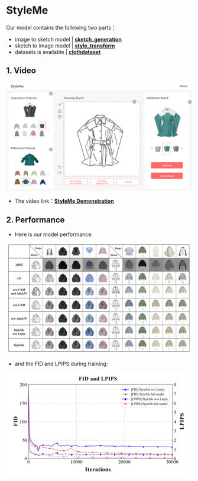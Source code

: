 # StyleMe
Our model contains the following two parts：
- image to sketch model  |  [**sketch_generation**](https://github.com/ExponentiAI/StyleMe/tree/main/sketch_generation)
- sketch to image model  |  [**style_transform**](https://github.com/ExponentiAI/StyleMe/tree/main/styleme)
- datasets is available  |  [**clothdataset**](https://drive.google.com/drive/folders/1tAHeblEon0Awb3QchTlLq9Knyc443i3x)


## 1. Video

<p align="center">
<img src='./fig/styleme.png#pic_center' width="600px">
</p>

- The video link：**[StyleMe Demonstration](https://user-images.githubusercontent.com/43172916/218964923-1f99907c-4841-4cca-a961-fc771f22834f.mp4)**


## 2. Performance
- Here is our model performance:

<p align="center">
<img src='./fig/performance.png#pic_center' width="800px">
</p>

- and the FID and LPIPS during training:

<p align="center">
<img src='./fig/fid_lpips.png#pic_center' width="500px">
</p>
